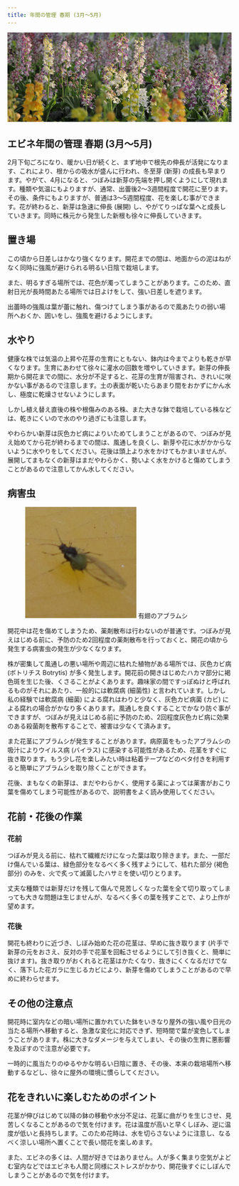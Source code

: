 ```yaml
---
title: 年間の管理 春期 (3月～5月)
---
```

<img src="/assets/images/spring_sai.png" width="735" alt="エビネ (Calanthe) - Ranyuen" />

## エビネ年間の管理 春期 (3月～5月)
2月下旬ごろになり、暖かい日が続くと、まず地中で根先の伸長が活発になります、これにより、根からの吸水が盛んに行われ、冬至芽 (新芽) の成長も早まります。やがて、4月になると、つぼみは新芽の先端を押し開くようにして現れます。種類や気温にもよりますが、通常、出蕾後2～3週間程度で開花に至ります。その後、条件にもよりますが、普通は3～5週間程度、花を楽しむ事ができます。花が終わると、新芽は急速に伸長 (展開) し、やがてりっぱな葉へと成長していきます。同時に株元から発生した新根も徐々に伸長していきます。

## 置き場
この頃から日差しはかなり強くなります。開花までの間は、地面からの泥はねがなく同時に強風が避けられる明るい日陰で栽培します。

また、明るすぎる場所では、花色が濁ってしまうことがあります。このため、直射日光が長時間あたる場所では日よけをして、強い日差しを遮ります。

出蕾時の強風は葉が蕾に触れ、傷つけてしまう事があるので風あたりの弱い場所へおくか、囲いをし、強風を避けるようにします。

## 水やり
健康な株では気温の上昇や花芽の生育にともない、鉢内は今までよりも乾きが早くなります。生育にあわせて徐々に灌水の回数を増やしていきます。新芽の伸長期から開花までの間に、水分が不足すると、花芽の生育が阻害され、きれいに咲かない事があるので注意します。土の表面が乾いたらあまり間をおかずにかん水し、極度に乾燥させないようにします。

しかし植え替え直後の株や根傷みのある株、また大きな鉢で栽培している株などは、乾きにくいので水のやり過ぎにも注意します。

やわらかい新芽は灰色カビ病によりいためてしまうことがあるので、つぼみが見え始めてから花が終わるまでの間は、風通しを良くし、新芽や花に水がかからないように水やりをしてください。花後は頭上より水をかけてもかまいませんが、展開してまもなくの新芽はまだやわらかく、勢いよく水をかけると傷めてしまうことがあるので注意してかん水してください。

## 病害虫
<figure>
  <img src="/assets/images/aburamushi_yuu2.png" width="250" alt="有翅のアブラムシ - Ranyuen" />
  <figurecaption>有翅のアブラムシ</figurecaption>
</figure>

開花中は花を傷めてしまうため、薬剤散布は行わないのが普通です。つぼみが見えはじめる前に、予防のため2回程度の薬剤散布を行っておくと、開花の頃から発生する病害虫の発生が少なくなります。

株が密集して風通しの悪い場所や周辺に枯れた植物がある場所では、灰色カビ病 (ボトリチス Botrytis) が多く発生します。開花前の開きはじめたハカマ部分に褐色斑を生じた後、くさることがよくあります。趣味家の間ですっぽぬけと呼ばれるものがそれにあたり、一般的には軟腐病 (細菌性) と言われています。しかし私の経験では軟腐病 (細菌) による腐れはわりと少なく、灰色カビ病菌 (カビ) による腐れの場合がかなり多くあります。風通しを良くすることでかなり防ぐ事ができますが、つぼみが見えはじめる前に予防のため、2回程度灰色カビ病に効果のある殺菌剤を散布することで、被害は少なくて済みます。

また花茎にアブラムシが発生することがあります。病原菌をもったアブラムシの吸汁によりウイルス病 (バイラス) に感染する可能性があるため、花茎をすぐに抜き取ります。もう少し花を楽しみたい時は粘着テープなどのベタ付きを利用すると簡単にアブラムシを取り除くことができます。

花後、まもなくの新芽は、まだやわらかく、使用する薬によっては薬害がおこり葉を傷めてしまう可能性があるので、説明書をよく読み使用してください。

## 花前・花後の作業

### 花前
つぼみが見える前に、枯れて繊維だけになった葉は取り除きます。また、一部だけ傷んでいる葉は、緑色部分をなるべく多く残すようにして、枯れた部分 (褐色部分) のみを、火で炙って滅菌したハサミを使い切りとります。

丈夫な種類では新芽だけを残して傷んで見苦しくなった葉を全て切り取ってしまっても大きな問題は生じませんが、なるべく多くの葉を残すことで、より上作が望めます。

### 花後
開花も終わりに近づき、しぼみ始めた花の花茎は、早めに抜き取ります (片手で新芽の元をおさえ、反対の手で花茎を回転させるようにして引き抜くと、簡単に抜けます)。抜き取りがおくれると花茎はかたくなり、抜きにくくなるだけでなく、落下した花ガラに生じるカビにより、新芽を傷めてしまうことがあるので早めに終わらせます。

## その他の注意点
開花時に室内などの暗い場所に置かれていた鉢をいきなり屋外の強い風や日光の当たる場所へ移動すると、急激な変化に対応できず、短時間で葉が変色してしまうことがあります。株に大きなダメージを与えてしまい、その後の生育に悪影響を及ぼすので注意が必要です。

一時的に風当たりのゆるやかな明るい日陰に置き、その後、本来の栽培場所へ移動するなどし、徐々に屋外の環境に慣らしてください。

## 花をきれいに楽しむためのポイント
花茎が伸びはじめて以降の鉢の移動や水分不足は、花茎に曲がりを生じさせ、見苦しくなることがあるので気を付けます。花は温度が高いと早くしぼみ、逆に温度が低いと長持ちします。このため花時は、水を切らさないように注意し、なるべく涼しい場所へ置くことで長い間花を楽しめます。

また、エビネの多くは、人間が好きではありません。人が多く集まり空気がよどむ室内などではエビネも人間と同様にストレスがかかり、開花後すぐにしぼんでしまうことがあるので気を付けます。
